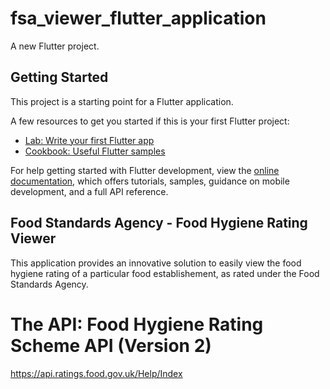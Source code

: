 # fsa_viewer_flutter_application

A new Flutter project.

## Getting Started

This project is a starting point for a Flutter application.

A few resources to get you started if this is your first Flutter project:

- [Lab: Write your first Flutter app](https://docs.flutter.dev/get-started/codelab)
- [Cookbook: Useful Flutter samples](https://docs.flutter.dev/cookbook)

For help getting started with Flutter development, view the
[online documentation](https://docs.flutter.dev/), which offers tutorials,
samples, guidance on mobile development, and a full API reference.

## Food Standards Agency - Food Hygiene Rating Viewer
This application provides an innovative solution to easily view the food hygiene rating of a particular food establishement, as rated under the Food Standards Agency.

# The API: Food Hygiene Rating Scheme API (Version 2)

https://api.ratings.food.gov.uk/Help/Index
